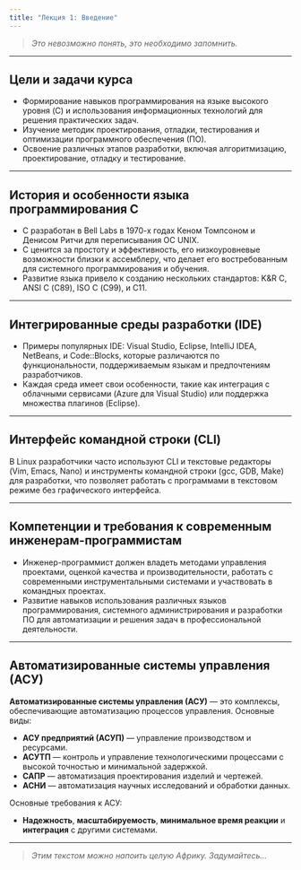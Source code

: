 ```yaml
---
title: "Лекция 1: Введение"
---
```


> _Это невозможно понять, это необходимо запомнить._

***

## Цели и задачи курса

* Формирование навыков программирования на языке высокого уровня (C) и использования информационных технологий для решения практических задач.
* Изучение методик проектирования, отладки, тестирования и оптимизации программного обеспечения (ПО).
* Освоение различных этапов разработки, включая алгоритмизацию, проектирование, отладку и тестирование.

***

## История и особенности языка программирования C

* C разработан в Bell Labs в 1970-х годах Кеном Томпсоном и Денисом Ритчи для переписывания ОС UNIX.
* C ценится за простоту и эффективность, его низкоуровневые возможности близки к ассемблеру, что делает его востребованным для системного программирования и обучения.
* Развитие языка привело к созданию нескольких стандартов: K\&R C, ANSI C (С89), ISO C (С99), и C11.

***

## Интегрированные среды разработки (IDE)

* Примеры популярных IDE: Visual Studio, Eclipse, IntelliJ IDEA, NetBeans, и Code::Blocks, которые различаются по функциональности, поддерживаемым языкам и предпочтениям разработчиков.
* Каждая среда имеет свои особенности, такие как интеграция с облачными сервисами (Azure для Visual Studio) или поддержка множества плагинов (Eclipse).

***

## Интерфейс командной строки (CLI)

В Linux разработчики часто используют CLI и текстовые редакторы (Vim, Emacs, Nano) и инструменты командной строки (gcc, GDB, Make) для разработки, что позволяет работать с программами в текстовом режиме без графического интерфейса.

***

## Компетенции и требования к современным инженерам-программистам

* Инженер-программист должен владеть методами управления проектами, оценкой качества и производительности, работать с современными инструментальными системами и участвовать в командных проектах.
* Развитие навыков использования различных языков программирования, системного администрирования и разработки ПО для автоматизации и решения задач в профессиональной деятельности.

***

## Автоматизированные системы управления (АСУ)

**Автоматизированные системы управления (АСУ)** — это комплексы, обеспечивающие автоматизацию процессов управления. Основные виды:

* **АСУ предприятий (АСУП)** — управление производством и ресурсами.
* **АСУТП** — контроль и управление технологическими процессами с высокой точностью и минимальной задержкой.
* **САПР** — автоматизация проектирования изделий и чертежей.
* **АСНИ** — автоматизация научных исследований и обработки данных.

Основные требования к АСУ:

* **Надежность**, **масштабируемость**, **минимальное время реакции** и **интеграция** с другими системами.


***

> _Этим текстом можно напоить целую Африку. Задумайтесь..._
